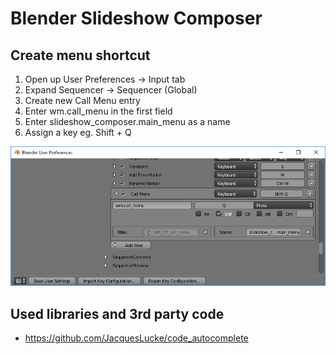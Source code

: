 Blender Slideshow Composer
==========================

Create menu shortcut
--------------------

1. Open up User Preferences -> Input tab
2. Expand Sequencer -> Sequencer (Global)
3. Create new Call Menu entry
5. Enter wm.call_menu in the first field
6. Enter slideshow_composer.main_menu as a name
7. Assign a key eg. Shift + Q

![Menu Key Shortcut](docs/blender_menu_shortcut.png)

Used libraries and 3rd party code
---------------------------------
* https://github.com/JacquesLucke/code_autocomplete